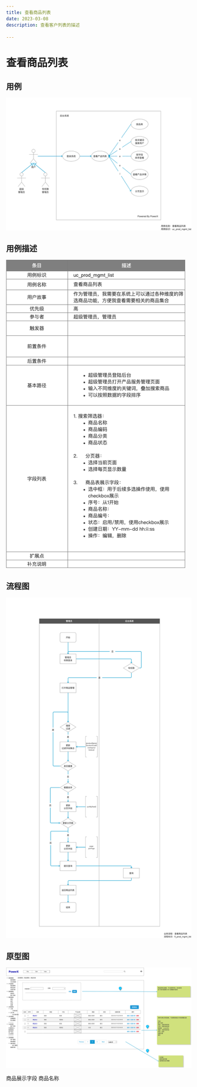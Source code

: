 ```yaml
---
title: 查看商品列表
date: 2023-03-08
description: 查看客户列表的描述

---
```


# 查看商品列表


## 用例

![](../../../images/uc_prod_mgmt_list.png)

## 用例描述

![](../../../images/uc_desc_prod_mgmt_list.png)


## 流程图
![](../../../images/fl_prod_mgmt_list.png)


## 原型图

![](../../../images/pt_prod_mgmt_list.png)


商品展示字段
商品名称




